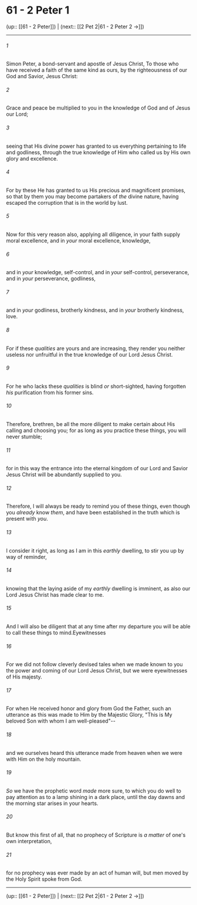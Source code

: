 # 61 - 2 Peter 1

(up:: [[61 - 2 Peter]]) | (next:: [[2 Pet 2|61 - 2 Peter 2 →]])

***


###### 1 
Simon Peter, a bond-servant and apostle of Jesus Christ, To those who have received a faith of the same kind as ours, by the righteousness of our God and Savior, Jesus Christ: 

###### 2 
Grace and peace be multiplied to you in the knowledge of God and of Jesus our Lord; 

###### 3 
seeing that His divine power has granted to us everything pertaining to life and godliness, through the true knowledge of Him who called us by His own glory and excellence. 

###### 4 
For by these He has granted to us His precious and magnificent promises, so that by them you may become partakers of _the_ divine nature, having escaped the corruption that is in the world by lust. 

###### 5 
Now for this very reason also, applying all diligence, in your faith supply moral excellence, and in _your_ moral excellence, knowledge, 

###### 6 
and in _your_ knowledge, self-control, and in _your_ self-control, perseverance, and in _your_ perseverance, godliness, 

###### 7 
and in _your_ godliness, brotherly kindness, and in _your_ brotherly kindness, love. 

###### 8 
For if these _qualities_ are yours and are increasing, they render you neither useless nor unfruitful in the true knowledge of our Lord Jesus Christ. 

###### 9 
For he who lacks these _qualities_ is blind _or_ short-sighted, having forgotten _his_ purification from his former sins. 

###### 10 
Therefore, brethren, be all the more diligent to make certain about His calling and choosing you; for as long as you practice these things, you will never stumble; 

###### 11 
for in this way the entrance into the eternal kingdom of our Lord and Savior Jesus Christ will be abundantly supplied to you. 

###### 12 
Therefore, I will always be ready to remind you of these things, even though you _already_ know _them_, and have been established in the truth which is present with _you_. 

###### 13 
I consider it right, as long as I am in this _earthly_ dwelling, to stir you up by way of reminder, 

###### 14 
knowing that the laying aside of my _earthly_ dwelling is imminent, as also our Lord Jesus Christ has made clear to me. 

###### 15 
And I will also be diligent that at any time after my departure you will be able to call these things to mind.Eyewitnesses 

###### 16 
For we did not follow cleverly devised tales when we made known to you the power and coming of our Lord Jesus Christ, but we were eyewitnesses of His majesty. 

###### 17 
For when He received honor and glory from God the Father, such an utterance as this was made to Him by the Majestic Glory, "This is My beloved Son with whom I am well-pleased"-- 

###### 18 
and we ourselves heard this utterance made from heaven when we were with Him on the holy mountain. 

###### 19 
_So_ we have the prophetic word _made_ more sure, to which you do well to pay attention as to a lamp shining in a dark place, until the day dawns and the morning star arises in your hearts. 

###### 20 
But know this first of all, that no prophecy of Scripture is _a matter_ of one's own interpretation, 

###### 21 
for no prophecy was ever made by an act of human will, but men moved by the Holy Spirit spoke from God.

***

(up:: [[61 - 2 Peter]]) | (next:: [[2 Pet 2|61 - 2 Peter 2 →]])
